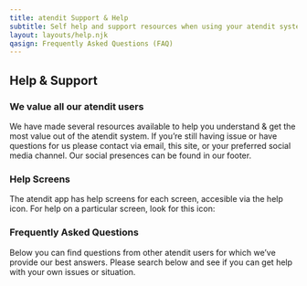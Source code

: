 ```yaml
---
title: atendit Support & Help
subtitle: Self help and support resources when using your atendit system. Contact informaition for further help
layout: layouts/help.njk
qasign: Frequently Asked Questions (FAQ)
---
```


## Help & Support

### We value all our atendit users

We have made several resources available to help you understand & get the most value out of the atendit system. If you’re still having issue or have questions for us please contact via email, this site, or your preferred social media channel. Our social presences can be found in our footer.

### Help Screens

The atendit app has help screens for each screen, accesible via the help icon. For help on a particular screen, look for this icon:

### Frequently Asked Questions

Below you can find questions from other atendit users for which we’ve provide our best answers. Please search below and see if you can get help with your own issues or situation.